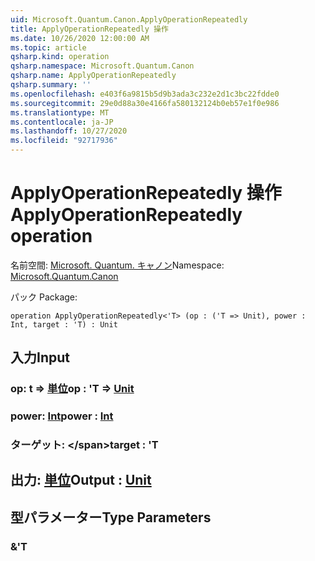 ```yaml
---
uid: Microsoft.Quantum.Canon.ApplyOperationRepeatedly
title: ApplyOperationRepeatedly 操作
ms.date: 10/26/2020 12:00:00 AM
ms.topic: article
qsharp.kind: operation
qsharp.namespace: Microsoft.Quantum.Canon
qsharp.name: ApplyOperationRepeatedly
qsharp.summary: ''
ms.openlocfilehash: e403f6a9815b5d9b3ada3c232e2d1c3bc22fdde0
ms.sourcegitcommit: 29e0d88a30e4166fa580132124b0eb57e1f0e986
ms.translationtype: MT
ms.contentlocale: ja-JP
ms.lasthandoff: 10/27/2020
ms.locfileid: "92717936"
---
```

# <a name="applyoperationrepeatedly-operation"></a><span data-ttu-id="2c1cb-102">ApplyOperationRepeatedly 操作</span><span class="sxs-lookup"><span data-stu-id="2c1cb-102">ApplyOperationRepeatedly operation</span></span>

<span data-ttu-id="2c1cb-103">名前空間: [Microsoft. Quantum. キャノン](xref:Microsoft.Quantum.Canon)</span><span class="sxs-lookup"><span data-stu-id="2c1cb-103">Namespace: [Microsoft.Quantum.Canon](xref:Microsoft.Quantum.Canon)</span></span>

<span data-ttu-id="2c1cb-104">パック [](https://nuget.org/packages/)</span><span class="sxs-lookup"><span data-stu-id="2c1cb-104">Package: [](https://nuget.org/packages/)</span></span>




```qsharp
operation ApplyOperationRepeatedly<'T> (op : ('T => Unit), power : Int, target : 'T) : Unit
```


## <a name="input"></a><span data-ttu-id="2c1cb-105">入力</span><span class="sxs-lookup"><span data-stu-id="2c1cb-105">Input</span></span>

### <a name="op--t--unit"></a><span data-ttu-id="2c1cb-106">op: t => [単位](xref:microsoft.quantum.lang-ref.unit)</span><span class="sxs-lookup"><span data-stu-id="2c1cb-106">op : 'T => [Unit](xref:microsoft.quantum.lang-ref.unit)</span></span> 




### <a name="power--int"></a><span data-ttu-id="2c1cb-107">power: [Int](xref:microsoft.quantum.lang-ref.int)</span><span class="sxs-lookup"><span data-stu-id="2c1cb-107">power : [Int](xref:microsoft.quantum.lang-ref.int)</span></span>




### <a name="target--t"></a><span data-ttu-id="2c1cb-108">ターゲット: \</span><span class="sxs-lookup"><span data-stu-id="2c1cb-108">target : 'T</span></span>





## <a name="output--unit"></a><span data-ttu-id="2c1cb-109">出力: [単位](xref:microsoft.quantum.lang-ref.unit)</span><span class="sxs-lookup"><span data-stu-id="2c1cb-109">Output : [Unit](xref:microsoft.quantum.lang-ref.unit)</span></span>



## <a name="type-parameters"></a><span data-ttu-id="2c1cb-110">型パラメーター</span><span class="sxs-lookup"><span data-stu-id="2c1cb-110">Type Parameters</span></span>

### <a name="t"></a><span data-ttu-id="2c1cb-111">&</span><span class="sxs-lookup"><span data-stu-id="2c1cb-111">'T</span></span>

